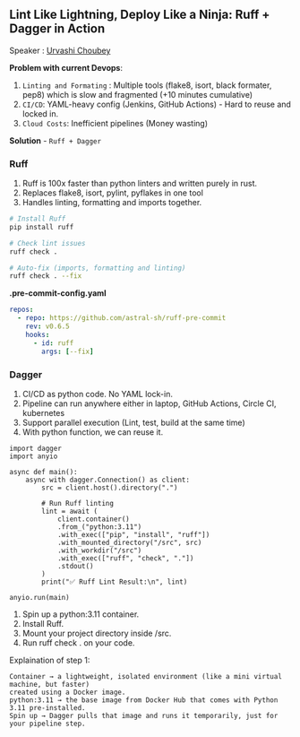 ## Lint Like Lightning, Deploy Like a Ninja: Ruff + Dagger in Action
Speaker : [Urvashi Choubey](https://www.linkedin.com/in/urvashi-choubey/)

**Problem with current Devops**:

1. `Linting and Formating` : Multiple tools (flake8, isort, black formater, pep8) which is slow and fragmented (+10 minutes cumulative)
2. `CI/CD`: YAML-heavy config (Jenkins, GitHub Actions) - Hard to reuse and locked in.
3. `Cloud Costs`: Inefficient pipelines (Money wasting)

**Solution** - `Ruff + Dagger`

### Ruff
1. Ruff is 100x faster than python linters and written purely in rust.
2. Replaces flake8, isort, pylint, pyflakes in one tool
3. Handles linting, formatting and imports together.

```bash
# Install Ruff
pip install ruff

# Check lint issues
ruff check .

# Auto-fix (imports, formatting and linting)
ruff check . --fix
```

**.pre-commit-config.yaml**
```yaml
repos:
  - repo: https://github.com/astral-sh/ruff-pre-commit
    rev: v0.6.5
    hooks:
      - id: ruff
        args: [--fix]
```

### Dagger
1. CI/CD as python code. No YAML lock-in.
2. Pipeline can run anywhere either in laptop, GitHub Actions, Circle CI, kubernetes
3. Support parallel execution (Lint, test, build at the same time)
4. With python function, we can reuse it.

```
import dagger
import anyio

async def main():
    async with dagger.Connection() as client:
        src = client.host().directory(".")

        # Run Ruff linting
        lint = await (
            client.container()
            .from_("python:3.11")
            .with_exec(["pip", "install", "ruff"])
            .with_mounted_directory("/src", src)
            .with_workdir("/src")
            .with_exec(["ruff", "check", "."])
            .stdout()
        )
        print("✅ Ruff Lint Result:\n", lint)

anyio.run(main)
```
1. Spin up a python:3.11 container.
2. Install Ruff.
3. Mount your project directory inside /src.
4. Run ruff check . on your code.

Explaination of step 1:
```
Container → a lightweight, isolated environment (like a mini virtual machine, but faster)
created using a Docker image.
python:3.11 → the base image from Docker Hub that comes with Python 3.11 pre-installed.
Spin up → Dagger pulls that image and runs it temporarily, just for your pipeline step.
```
